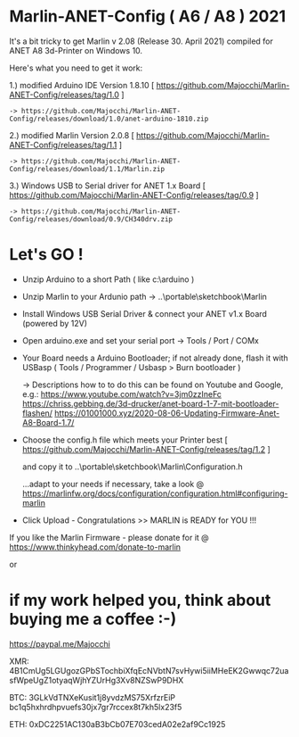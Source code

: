# Marlin-ANET-Config ( A6 / A8 ) 2021

It's a bit tricky to get Marlin v 2.08 (Release 30. April 2021) compiled for ANET A8 3d-Printer on Windows 10.

Here's what you need to get it work:

1.) modified Arduino IDE Version 1.8.10 [ https://github.com/Majocchi/Marlin-ANET-Config/releases/tag/1.0 ]

    -> https://github.com/Majocchi/Marlin-ANET-Config/releases/download/1.0/anet-arduino-1810.zip

2.) modified Marlin Version 2.0.8 [ https://github.com/Majocchi/Marlin-ANET-Config/releases/tag/1.1 ]

    -> https://github.com/Majocchi/Marlin-ANET-Config/releases/download/1.1/Marlin.zip

3.) Windows USB to Serial driver for ANET 1.x Board [ https://github.com/Majocchi/Marlin-ANET-Config/releases/tag/0.9 ]
   
    -> https://github.com/Majocchi/Marlin-ANET-Config/releases/download/0.9/CH340drv.zip

# Let's GO !

- Unzip Arduino to a short Path ( like c:\arduino )
- Unzip Marlin to your Ardunio path -> ..\portable\sketchbook\Marlin
- Install Windows USB Serial Driver & connect your ANET v1.x Board (powered by 12V)
- Open arduino.exe and set your serial port -> Tools / Port / COMx
- Your Board needs a Arduino Bootloader; if not already done, flash it with USBasp ( Tools / Programmer / Usbasp > Burn bootloader )
 
   -> Descriptions how to to do this can be found on Youtube and Google, e.g.:
      https://www.youtube.com/watch?v=3jm0zzIneFc
      https://chriss.gebbing.de/3d-drucker/anet-board-1-7-mit-bootloader-flashen/
      https://01001000.xyz/2020-08-06-Updating-Firmware-Anet-A8-Board-1.7/
      
- Choose the config.h file which meets your Printer best [ https://github.com/Majocchi/Marlin-ANET-Config/releases/tag/1.2 ]

  and copy it to ..\portable\sketchbook\Marlin\Configuration.h
  
  ...adapt to your needs if necessary, take a look @ https://marlinfw.org/docs/configuration/configuration.html#configuring-marlin

- Click Upload - Congratulations >> MARLIN is READY for YOU !!!


If you like the Marlin Firmware - please donate for it @ https://www.thinkyhead.com/donate-to-marlin

or 

# if my work helped you, think about buying me a coffee :-)

https://paypal.me/Majocchi

XMR: 4B1CmUg5LGUgozGPbSTochbiXfqEcNVbtN7svHywi5iiMHeEK2Gwwqc72uasfWpeUgZ1otyaqWjhYZUrHg3Xv8NZSwP9DHX

BTC: 3GLkVdTNXeKusit1j8yvdzMS75XrfzrEiP
     bc1q5hxhrdhpvuefs30jx7gr7rccex8t7kh5lx23f5

ETH: 0xDC2251AC130aB3bCb07E703cedA02e2af9Cc1925
